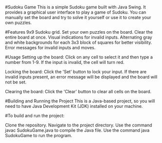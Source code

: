 #Sudoku Game
This is a simple Sudoku game built with Java Swing. It provides a graphical user interface to play a game of Sudoku. You can manually set the board and try to solve it yourself or use it to create your own puzzles.

#Features
9x9 Sudoku grid.
Set your own puzzles on the board.
Clear the entire board at once.
Visual indications for invalid inputs.
Alternating gray and white backgrounds for each 3x3 block of squares for better visibility.
Error messages for invalid inputs and moves.

#Usage
Setting up the board: Click on any cell to select it and then type a number from 1-9. If the input is invalid, the cell will turn red.

Locking the board: Click the 'Set' button to lock your input. If there are invalid inputs present, an error message will be displayed and the board will not be set.

Clearing the board: Click the 'Clear' button to clear all cells on the board.

#Building and Running the Project
This is a Java-based project, so you will need to have Java Development Kit (JDK) installed on your machine.

#To build and run the project:

Clone the repository.
Navigate to the project directory.
Use the command javac SudokuGame.java to compile the Java file.
Use the command java SudokuGame to run the program.
